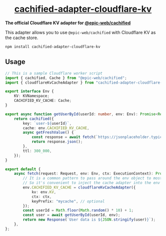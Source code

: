 <div>
  <h1 align="center"><a href="https://www.npmjs.com/package/cachified-adapter-cloudflare-kv">cachified-adapter-cloudflare-kv</a></h1>
</div>

**The official Cloudflare KV adapter for [@epic-web/cachified](https://www.npmjs.com/package/@epic-web/cachified)**

This adapter allows you to use `@epic-web/cachified` with Cloudflare KV as the cache store.

```
npm install cachified-adapter-cloudflare-kv
```

## Usage

```ts
// This is a sample Cloudflare worker script
import { cachified, Cache } from "@epic-web/cachified";
import { cloudflareKvCacheAdapter } from "cachified-adapter-cloudflare-kv";

export interface Env {
    KV: KVNamespace;
    CACHIFIED_KV_CACHE: Cache;
}

export async function getUserById(userId: number, env: Env): Promise<Record<string, unknown>> {
    return cachified({
        key: `user-${userId}`,
        cache: env.CACHIFIED_KV_CACHE,
        async getFreshValue() {
            const response = await fetch(`https://jsonplaceholder.typicode.com/users/${userId}`);
            return response.json();
        },
        ttl: 300_000,
    });
}

export default {
    async fetch(request: Request, env: Env, ctx: ExecutionContext): Promise<Response> {
        // It is a common pattern to pass around the env object to most functions when writing workers code
        // So it's convenient to inject the cache adapter into the env object
        env.CACHIFIED_KV_CACHE = cloudflareKvCacheAdapter({
            kv: env.KV,
            ctx: ctx,
            keyPrefix: "mycache", // optional
        });
        const userId = Math.floor(Math.random() * 10) + 1;
        const user = await getUserById(userId, env);
        return new Response(`User data is ${JSON.stringify(user)}`);
    },
};
```
